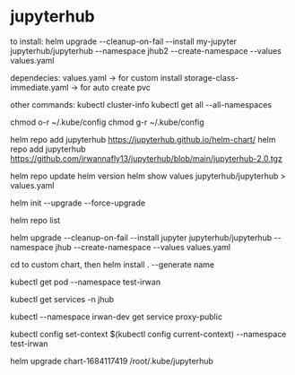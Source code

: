# jupyterhub

to install:
helm upgrade --cleanup-on-fail --install my-jupyter jupyterhub/jupyterhub --namespace jhub2 --create-namespace --values values.yaml

dependecies:
values.yaml -> for custom install
storage-class-immediate.yaml -> for auto create pvc


other commands:
kubectl cluster-info
kubectl get all --all-namespaces


chmod o-r ~/.kube/config
chmod g-r ~/.kube/config

helm repo add jupyterhub https://jupyterhub.github.io/helm-chart/
helm repo add jupyterhub https://github.com/irwannafly13/jupyterhub/blob/main/jupyterhub-2.0.tgz


helm repo update
helm version
helm show values jupyterhub/jupyterhub > values.yaml

helm init --upgrade --force-upgrade

helm repo list 

helm upgrade --cleanup-on-fail --install jupyter jupyterhub/jupyterhub --namespace jhub --create-namespace --values values.yaml

cd to custom chart, then helm install . --generate name

kubectl get pod --namespace test-irwan

kubectl get services -n jhub

kubectl --namespace irwan-dev get service proxy-public

kubectl config set-context $(kubectl config current-context) --namespace test-irwan

helm upgrade chart-1684117419 /root/.kube/jupyterhub
